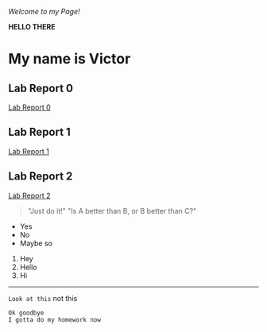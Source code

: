 _Welcome to my Page!_

__HELLO THERE__

# My name is Victor

## Lab Report 0

[Lab Report 0](https://vihsiao.github.io/cse15l-lab-reports/lab-report-1-week-0)

## Lab Report 1

[Lab Report 1](https://vihsiao.github.io/cse15l-lab-reports/labreport-week1)

## Lab Report 2

[Lab Report 2](https://vihsiao.github.io/cse15l-lab-reports/labreport-week3)

> "Just do it!"
> "Is A better than B, or B better than C?"

* Yes
* No
* Maybe so

1. Hey
2. Hello
3. Hi

-----------------------

`Look at this` not this

```
Ok goodbye
I gotta do my homework now
```
